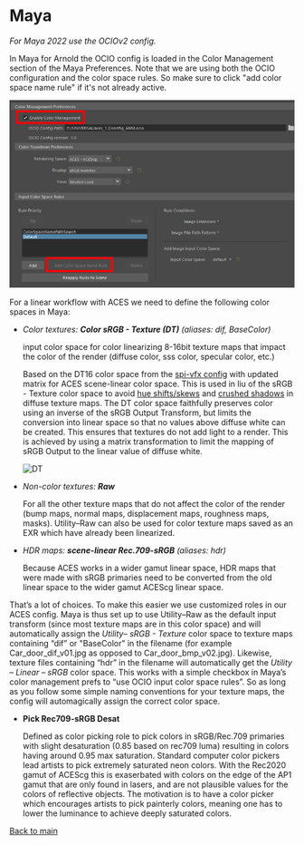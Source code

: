 # Maya

*For Maya 2022 use the OCIOv2 config.* 

In Maya for Arnold the OCIO config is loaded in the Color Management section of the Maya Preferences. Note that we are using both the OCIO configuration and the color space rules. So make sure to click "add color space name rule" if it's not already active.

![maya](img/maya1.jpg)

For a linear workflow with ACES  we need to define the following color spaces in Maya:

- *Color textures: **Color sRGB - Texture (DT)** (aliases: dif, BaseColor)*<p>
input color space for color linearizing 8-16bit texture maps that impact the color of the render (diffuse color, sss color, specular color, etc.)<p>
Based on the DT16 color space from the [spi-vfx config](https://opencolorio.readthedocs.io/en/latest/configurations/spi_vfx.html?highlight=DT#texture-painting) with updated matrix for ACES scene-linear color space. This is used in liu of the sRGB - Texture color space to avoid [hue shifts/skews](chroma.md) and [crushed shadows](tonemap.md) in diffuse texture maps. The DT color space faithfully preserves color using an inverse of the sRGB Output Transform, but limits the conversion into linear space so that no values above diffuse white can be created. This ensures that textures do not add light to a render. This is achieved by using a matrix transformation to limit the mapping of sRGB Output to the linear value of diffuse white. 
	
	![DT](DT1.png)
	

- *Non-color textures: **Raw***<p>
For all the other texture maps that do not affect the color of the render (bump maps, normal maps, displacement maps, roughness maps, masks). Utility–Raw can also be used for color texture maps saved as an EXR which have already been linearized.

- *HDR maps: **scene-linear Rec.709-sRGB** (aliases: hdr)*<p>
Because ACES works in a wider gamut linear space, HDR maps that were made with sRGB primaries need to be converted from the old linear space to the wider gamut ACEScg linear space. 

That’s a lot of choices. To make this easier we use customized roles in our ACES config. Maya is thus set up to use Utility–Raw as the default input transform (since most texture maps are in this color space) and will automatically assign the *Utility– sRGB - Texture* color space to texture maps containing “dif” or "BaseColor" in the filename (for example Car_door_dif_v01.jpg as opposed to Car_door_bmp_v02.jpg). Likewise,  texture files containing “hdr” in the filename will automatically get the  *Utility – Linear – sRGB* color space. This works with a simple checkbox in Maya’s color management prefs to “use OCIO input color space rules”. So as long as you follow some simple naming conventions for your texture maps, the config will automagically assign the correct color space.

- **Pick Rec709-sRGB Desat**<p>
Defined as color picking role to pick colors in sRGB/Rec.709 primaries with slight desaturation (0.85 based on rec709 luma) resulting in colors having around 0.95 max saturation. Standard computer color pickers lead artists to pick extremely saturated neon colors. With the Rec2020 gamut of ACEScg this is exaserbated with colors on the edge of the AP1 gamut that are only found in lasers, and are not plausible values for the colors of reflective objects. The motivation is to have a color picker which encourages artists to pick painterly colors, meaning one has to lower the luminance to achieve deeply saturated colors.

[Back to main](../StdX_ACES)
